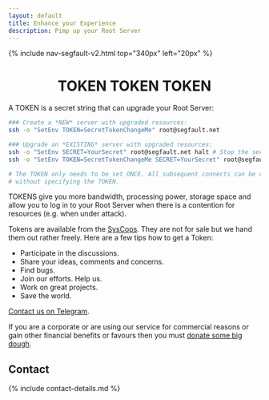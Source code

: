 ```yaml
---
layout: default
title: Enhance your Experience
description: Pimp up your Root Server
---
```


{% include nav-segfault-v2.html top="340px" left="20px" %}

<div style="text-align:center"><h1>TOKEN TOKEN TOKEN</h1></div>

A TOKEN is a secret string that can upgrade your Root Server:

```sh
### Create a *NEW* server with upgraded resources:
ssh -o "SetEnv TOKEN=SecretTokenChangeMe" root@segfault.net

### Upgrade an *EXISTING* server with upgraded resources:
ssh -o "SetEnv SECRET=YourSecret" root@segfault.net halt # Stop the server
ssh -o "SetEnv TOKEN=SecretTokenChangeMe SECRET=YourSecret" root@segfault.net

# The TOKEN only needs to be set ONCE. All subsequent connects can be done
# without specifying the TOKEN.
```

TOKENS give you more bandwidth, processing power, storage space and allow you to log in to your Root Server when there is a contention for resources (e.g. when under attack). 

Tokens are available from the [SysCops](https://t.me/thcorg). They are not for sale but we hand them out rather freely. Here are a few tips how to get a Token:

 * Participate in the discussions.
 * Share your ideas, comments and concerns.
 * Find bugs.
 * Join our efforts. Help us.
 * Work on great projects.
 * Save the world.

[Contact us on Telegram](https://t.me/thcorg).

If you are a corporate or are using our service for commercial reasons or gain other financial benefits or favours then you must [donate some big dough](../upgrade).

## Contact

{% include contact-details.md %}
